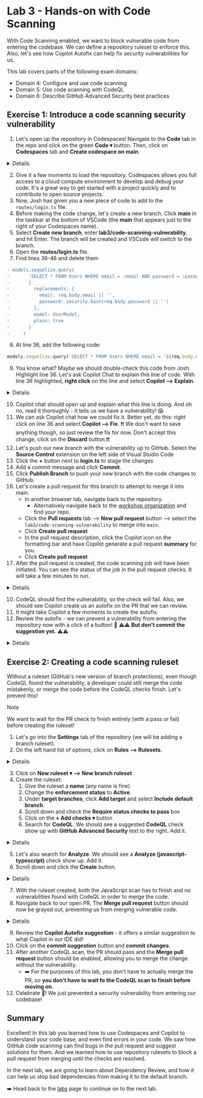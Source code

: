 # Lab 3 - Hands-on with Code Scanning

With Code Scanning enabled, we want to block vulnerable code from entering the codebase. We can define a repository ruleset to enforce this. Also, let's see how Copilot Autofix can help fix security vulnerabilities for us.

This lab covers parts of the following exam domains:

- Domain 4: Configure and use code scanning
- Domain 5: Use code scanning with CodeQL
- Domain 6: Describe GitHub Advanced Security best practices

## Exercise 1: Introduce a code scanning security vulnerability

1. Let's open up the repository in Codespaces! Navigate to the **Code** tab in the repo and click on the green **Code ▾** button. Then, click on **Codespaces** tab and **Create codespace on main**.

<details>
  <img src="images/lab-3-1-1.png"/>
</details>

2. Give it a few moments to load the repository. Codespaces allows you full access to a cloud compute environment to develop and debug your code. It's a great way to get started with a project quickly and to contribute to open source projects.
3. Now, Josh has given you a new piece of code to add to the `routes/login.ts` file.
4. Before making the code change, let's create a new branch. Click **main** in the taskbar at the bottom of VSCode (the **main** that appears just to the right of your Codespaces name).
5. Select **Create new branch**, enter **lab3/code-scanning-vulnerability**, and hit Enter. The branch will be created and VSCode will switch to the branch.
6. Open the **routes/login.ts** file.
7. Find lines 36-46 and delete them

```diff
- models.sequelize.query(
-       'SELECT * FROM Users WHERE email = :email AND password = :password AND deletedAt IS NULL',
-       {
-         replacements: {
-           email: req.body.email || '',
-           password: security.hash(req.body.password || '')
-         },
-         model: UserModel,
-         plain: true
-       }
-     )
```

8. At line 36, add the following code:

```javascript
models.sequelize.query(`SELECT * FROM Users WHERE email = '${req.body.email || ''}' AND password = '${security.hash(req.body.password || '')}' AND deletedAt IS NULL`, { model: UserModel, plain: true })
```

9. You know what? Maybe we should double-check this code from Josh. Highlight line 36. Let's ask Copilot Chat to explain this line of code. With line 36 highlighted, **right click** on the line and select **Copilot --> Explain**.

<details>
  <img src="images/lab-3-1-2.png"/>
</details>

10. Copilot chat should open up and explain what this line is doing. And oh no, read it thoroughly - it tells us we have a vulnerability! 😱
11. We can ask Copilot chat how we could fix it. Better yet, do this: right click on line 36 and select **Copilot --> Fix**. ❗️❗️ We don't want to save anything though, so just review the fix for now. Don't accept this change, click on the **Discard** button.❗️❗️
12. Let's push our new branch with the vulnerability up to GitHub. Select the **Source Control** extension on the left side of Visual Studio Code
13. Click the **+** button next to **login.ts** to stage the changes
14. Add a commit message and click **Commit**.
15. Click **Publish Branch** to push your new branch with the code changes to GitHub.
16. Let's create a pull request for this branch to attempt to merge it into main.
    - In another browser tab, navigate back to the repository.
      - Alternatively navigate back to the [workshop organization](https://github.com/ghuwsec1953) and find your repo.
    - Click the **Pull requests** tab --> **New pull request** button --> select the `lab3/code-scanning-vulnerability` to merge into `main`.
    - Click **Create pull request**
    - In the pull request description, click the Copilot icon on the formatting bar and have Copilot generate a pull request **summary** for you.
    - Click **Create pull request**
17. After the pull request is created, the code scanning job will have been initiated. You can see the status of the job in the pull request checks. It will take a few minutes to run.

<details>
  <img src="images/lab-3-1-3.png"/>
</details>

10. CodeQL should find the vulnerability, so the check will fail. Also, we should see Copilot create us an autofix on the PR that we can review.
11. It might take Copilot a few moments to create the autofix.
12. Review the autofix - we can prevent a vulnerability from entering the repository now with a click of a button! 🎉 ⚠️⚠️ **But don't commit the suggestion yet.** ⚠️⚠️

<details>
  <img src="images/lab-3-1-4.png"/>
</details>

## Exercise 2: Creating a code scanning ruleset

Without a ruleset (GitHub's new version of branch protections), even though CodeQL found the vulnerability, a developer could still merge the code mistakenly, or merge the code before the CodeQL checks finish. Let's prevent this!

> [!NOTE]  
> We want to wait for the PR check to finish entirely (with a pass or fail) before creating the ruleset!

1. Let's go into the **Settings** tab of the repository (we will be adding a branch ruleset).
2. On the left hand list of options, click on **Rules --> Rulesets**.

<details>
  <img src="images/lab-3-2-1.png"/>
</details>

3. Click on **New ruleset ▾ --> New branch ruleset**
4. Create the ruleset:
    1. Give the ruleset a **name** (any name is fine)
    2. Change the **enforcement status** to **Active**.
    3. Under **target branches**, click **Add target** and select **Include default branch**.
    4. Scroll down and check the **Require status checks to pass** box
    5. Click on the **+ Add checks ▾** button
    6. Search for **CodeQL**. We should see a suggested **CodeQL** check show up with **GitHub Advanced Security** text to the right. Add it.

<details>
  <img src="images/lab-3-2-2.png"/>
</details>

5. Let's also search for **Analyze**. We should see a **Analyze (javascript-typescript)** check show up. Add it.
6. Scroll down and click the **Create** button.

<details>
  <img src="images/lab-3-2-3.png"/>
</details>

7. With the ruleset created, both the JavaScript scan has to finish and no vulnerabilities found with CodeQL in order to merge the code.
8. Navigate back to our open PR. The **Merge pull request** button should now be grayed out, preventing us from merging vulnerable code.

<details>
  <img src="images/lab-3-2-4.png"/>
</details>

9. Review the **Copilot Autofix suggestion** - it offers a similar suggestion to what Copilot in our IDE did!
10. Click on the **commit suggestion** button and **commit changes**.
11. After another CodeQL scan, the PR should pass and the **Merge pull request** button should be enabled, allowing you to merge the change without the vulnerability.
    - ➡️ For the purposes of this lab, you don't have to actually merge the PR, so **you don't have to wait fo the CodeQL scan to finish before moving on**.
12. Celebrate 🎉! We just prevented a security vulnerability from entering our codebase!

## Summary

Excellent!  In this lab you learned how to use Codespaces and Copilot to understand your code base, and even find errors in your code. We saw how GitHub code scanning can find bugs in the pull request and suggest solutions for them. And we learned how to use repository rulesets to block a pull request from merging until the checks are resolved.

In the next lab, we are going to learn about Dependency Review, and how it can help us stop bad dependencies from making it to the default branch.

➡️ Head back to the [labs](README.md) page to continue on to the next lab.
